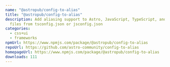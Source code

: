 ```yaml
---
name: "@astropub/config-to-alias"
title: "@astropub/config-to-alias"
description: Add aliasing support to Astro, JavaScript, TypeScript, and CSS
  files from tsconfig.json or jsconfig.json
categories:
  - css+ui
  - frameworks
npmUrl: https://www.npmjs.com/package/@astropub/config-to-alias
repoUrl: https://github.com/astro-community/config-to-alias
homepageUrl: https://www.npmjs.com/package/@astropub/config-to-alias
downloads: 111
---
```

